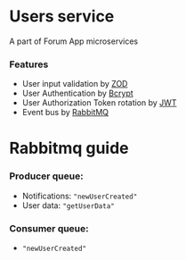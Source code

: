 # Users service

A part of Forum App microservices
### Features
- User input validation by [ZOD](https://zod.dev/)
- User Authentication by [Bcrypt](https://www.npmjs.com/package/bcrypt)
- User Authorization Token rotation by [JWT](https://jwt.io/)
- Event bus by [RabbitMQ](https://www.rabbitmq.com/)

# Rabbitmq guide

### Producer queue:

- Notifications: `"newUserCreated"`
- User data: `"getUserData"`

### Consumer queue:

- `"newUserCreated"`
